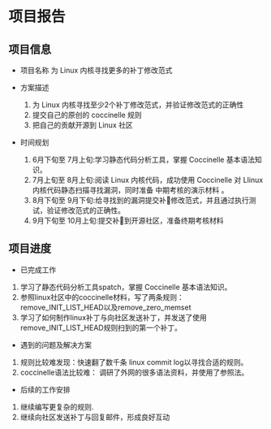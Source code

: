 # 项目报告

## 项目信息

- 项目名称 为 Linux 内核寻找更多的补丁修改范式

- 方案描述
    1. 为 Linux 内核寻找至少2个补丁修改范式，并验证修改范式的正确性
    2. 提交自己的原创的 coccinelle 规则
    3. 把自己的贡献开源到 Linux 社区

- 时间规划
    1. 6月下旬至 7月上旬:学习静态代码分析工具，掌握 Coccinelle 基本语法知识。
    2. 7月上旬至 8月上旬:阅读 Linux 内核代码，成功使用 Coccinelle 对 Llinux 内核代码静态扫描寻找漏洞，同时准备 中期考核的演示材料 。
    3. 8月下旬至 9月下旬:给寻找到的漏洞提交补􏰀修改范式，并且通过执行测试，验证修改范式的正确性。
    4. 9月下旬至 10月上旬:提交补􏰀到开源社区，准备终期考核材料

## 项目进度

- 已完成工作

1. 学习了静态代码分析工具spatch，掌握 Coccinelle 基本语法知识。
2. 参照linux社区中的coccinelle材料，写了两条规则：remove_INIT_LIST_HEAD以及remove_zero_memset
3. 学习了如何制作linux补丁与向社区发送补丁，并发送了使用remove_INIT_LIST_HEAD规则扫到的第一个补丁。

- 遇到的问题及解决方案

1. 规则比较难发现：快速翻了数千条 linux commit log以寻找合适的规则。
2. coccinelle语法比较难： 调研了外网的很多语法资料，并使用了参照法。

- 后续的工作安排

1. 继续编写更复杂的规则.
2. 继续向社区发送补丁与回复邮件，形成良好互动